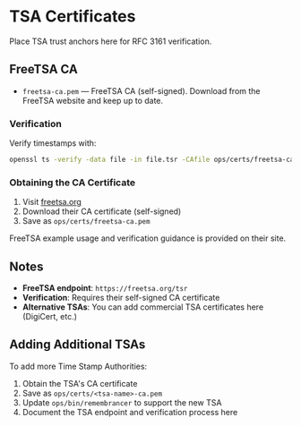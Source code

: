# TSA Certificates

Place TSA trust anchors here for RFC 3161 verification.

## FreeTSA CA

- `freetsa-ca.pem` — FreeTSA CA (self-signed). Download from the FreeTSA website and keep up to date.

### Verification

Verify timestamps with:

```bash
openssl ts -verify -data file -in file.tsr -CAfile ops/certs/freetsa-ca.pem
```

### Obtaining the CA Certificate

1. Visit [freetsa.org](https://www.freetsa.org/index_en.php)
2. Download their CA certificate (self-signed)
3. Save as `ops/certs/freetsa-ca.pem`

FreeTSA example usage and verification guidance is provided on their site.

## Notes

- **FreeTSA endpoint**: `https://freetsa.org/tsr`
- **Verification**: Requires their self-signed CA certificate
- **Alternative TSAs**: You can add commercial TSA certificates here (DigiCert, etc.)

## Adding Additional TSAs

To add more Time Stamp Authorities:

1. Obtain the TSA's CA certificate
2. Save as `ops/certs/<tsa-name>-ca.pem`
3. Update `ops/bin/remembrancer` to support the new TSA
4. Document the TSA endpoint and verification process here

